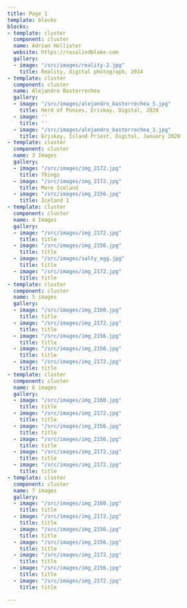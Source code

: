 ```yaml
---
title: Page 1
template: blocks
blocks:
- template: cluster
  component: cluster
  name: Adrian Hollister
  website: https://rosalindblake.com
  gallery:
  - image: "/src/images/reality-2.jpg"
    title: Reality, digital photograph, 2014
- template: cluster
  component: cluster
  name: Alejandro Basterrechea
  gallery:
  - image: "/src/images/alejandro_basterrechea_5.jpg"
    title: Herd of Ponies, Eriskay, Digital, 2020
  - image: ''
    title: ''
  - image: "/src/images/alejandro_basterrechea_1.jpg"
    title: Eriskay, Island Priest, Digital, January 2020
- template: cluster
  component: cluster
  name: 3 Images
  gallery:
  - image: "/src/images/img_2172.jpg"
    title: Things
  - image: "/src/images/img_2172.jpg"
    title: More Iceland
  - image: "/src/images/img_2156.jpg"
    title: Iceland 1
- template: cluster
  component: cluster
  name: 4 Images
  gallery:
  - image: "/src/images/img_2172.jpg"
    title: title
  - image: "/src/images/img_2156.jpg"
    title: title
  - image: "/src/images/salty_egg.jpg"
    title: title
  - image: "/src/images/img_2172.jpg"
    title: title
- template: cluster
  component: cluster
  name: 5 images
  gallery:
  - image: "/src/images/img_2160.jpg"
    title: title
  - image: "/src/images/img_2172.jpg"
    title: title
  - image: "/src/images/img_2156.jpg"
    title: title
  - image: "/src/images/img_2156.jpg"
    title: title
  - image: "/src/images/img_2172.jpg"
    title: title
- template: cluster
  component: cluster
  name: 6 images
  gallery:
  - image: "/src/images/img_2160.jpg"
    title: title
  - image: "/src/images/img_2172.jpg"
    title: title
  - image: "/src/images/img_2156.jpg"
    title: title
  - image: "/src/images/img_2156.jpg"
    title: title
  - image: "/src/images/img_2172.jpg"
    title: title
  - image: "/src/images/img_2172.jpg"
    title: title
- template: cluster
  component: cluster
  name: 7 images
  gallery:
  - image: "/src/images/img_2160.jpg"
    title: title
  - image: "/src/images/img_2172.jpg"
    title: title
  - image: "/src/images/img_2156.jpg"
    title: title
  - image: "/src/images/img_2156.jpg"
    title: title
  - image: "/src/images/img_2172.jpg"
    title: title
  - image: "/src/images/img_2156.jpg"
    title: title
  - image: "/src/images/img_2172.jpg"
    title: title

---
```

